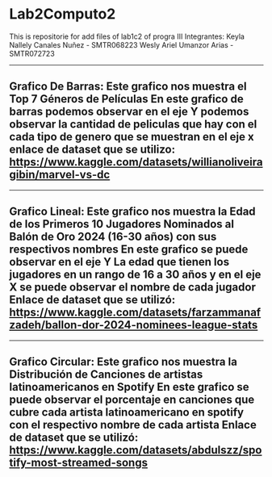 # Lab2Computo2
This is repositorie for add files of lab1c2 of progra III
Integrantes:
Keyla Nallely Canales Nuñez - SMTR068223
Wesly Ariel Umanzor Arias   - SMTR072723

---------------------------------------------------------------------------------------------------------
Grafico De Barras:
Este grafico nos muestra el Top 7 Géneros de Películas
En este grafico de barras podemos observar en el eje Y podemos observar 
la cantidad de peliculas que hay con el cada tipo de genero que se muestran en el eje x 
enlace de dataset que se utilizo:
https://www.kaggle.com/datasets/willianoliveiragibin/marvel-vs-dc
---------------------------------------------------------------------------------------------------------
---------------------------------------------------------------------------------------------------------
Grafico Lineal:
Este grafico nos muestra la Edad de los Primeros 10 Jugadores Nominados al Balón de Oro 2024 (16-30 años) con sus respectivos nombres
En este grafico se puede observar en el eje Y La edad que tienen los jugadores en un rango de 16 a 30 años
y en el eje X se puede observar el nombre de cada jugador 
Enlace de dataset que se utilizó:
https://www.kaggle.com/datasets/farzammanafzadeh/ballon-dor-2024-nominees-league-stats
---------------------------------------------------------------------------------------------------------
---------------------------------------------------------------------------------------------------------
Grafico Circular:
Este grafico nos muestra la Distribución de Canciones de artistas latinoamericanos en Spotify
En este grafico se puede observar el porcentaje en canciones que cubre cada artista latinoamericano en spotify 
con el respectivo nombre de cada artista 
Enlace de dataset que se utilizó:
https://www.kaggle.com/datasets/abdulszz/spotify-most-streamed-songs
----------------------------------------------------------------------------------------------------------


